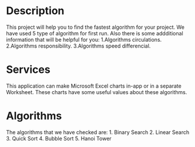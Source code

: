 # Description
This project will help you to find the fastest algorithm for your project.
We have used 5 type of algorithm for first run.
Also there is some addditional information that will be helpful for you:
     1.Algorithms circulations.
     2.Algorithms responsibility.
     3.Algorithms speed differencial.
		 
# Services
This application can make Microsoft Excel charts in-app or in a separate Worksheet.
These charts have some useful values about these algorithms.

# Algorithms
 The algorithms that we have checked are:
      1. Binary Search 
			2. Linear Search 
			3. Quick Sort 
			4. Bubble Sort 
			5. Hanoi Tower 
